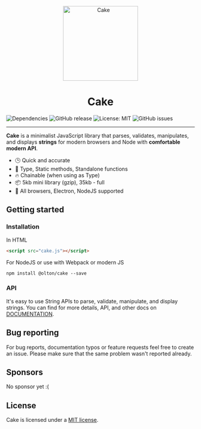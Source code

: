 <p align="center">
    <img src="https://metroui.org.ua/res/images/cake.png" alt="Cake" height="200">
</p>

<h1 align="center">Cake</h1>

<p align="center">

![Dependencies](https://img.shields.io/badge/Dependencies-none-darklime.svg)
![GitHub release](https://img.shields.io/github/v/release/olton/cake?color=darkLime)
![License: MIT](https://img.shields.io/badge/License-MIT-blue.svg?style=flat)
![GitHub issues](https://img.shields.io/github/issues-raw/olton/cake.svg?color=red)

</p>
<hr>

**Cake** is a minimalist JavaScript library that parses, validates, manipulates, and displays **strings** 
for modern browsers and Node with **comfortable modern API**.

* 🕒 Quick and accurate
* 💪 Type, Static methods, Standalone functions
* 🔥 Chainable (when using as Type)
* 📦 5kb mini library (gzip), 35kb - full
* 👫 All browsers, Electron, NodeJS supported

## Getting started

### Installation
In HTML
```html
<script src="cake.js"></script>
```
For NodeJS or use with Webpack or modern JS
```console
npm install @olton/cake --save
```

### API

It's easy to use String APIs to parse, validate, manipulate, and display strings.
You can find for more details, API, and other docs on [DOCUMENTATION](DOCUMENTATION.md).

## Bug reporting
For bug reports, documentation typos or feature requests feel free to create an issue.
Please make sure that the same problem wasn't reported already.

## Sponsors
No sponsor yet :(

## License

Cake is licensed under a [MIT license](LICENSE).
